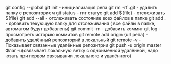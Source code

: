 git config --global 
git init - инициализация репа
git rm -rf .git - удалить папку с репозиторием
git status - гит статус
git add ${file} - отслеживать ${file}
git add --all - отслеживать состояние всех файлов в папке 
git add . - добавить текующую папку для отслеживания ( все файлы в папке, автоматом будут добавлены) 
git commit -m   - добавить коммит
git log   - просмотреть историю коммитов
git remote add origin {url репа} - добавить удалённый репозиторий в локальный 
git remote -v   - Показывает связанные удалённые репозитрии 
git push -u origin master                 Флаг -u(связывает локальную ветку с одноименной удалённой, надо юзать при первом связывании локального и удалённого) 